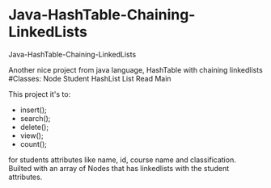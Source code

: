 # Java-HashTable-Chaining-LinkedLists
Java-HashTable-Chaining-LinkedLists

Another nice project from java language, HashTable with chaining linkedlists</br>
#Classes:
Node
Student
HashList
List
Read
Main

This project it's to:

* insert();
* search();
* delete();
* view();
* count();

for students attributes like name, id, course name and classification.<br>
Builted with an array of Nodes that has linkedlists with the student attributes.
